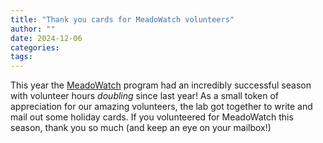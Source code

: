 ```yaml
---
title: "Thank you cards for MeadoWatch volunteers"
author: ""
date: 2024-12-06
categories:
tags: 
---
```

This year the [MeadoWatch](www.meadowatch.org) program had an incredibly successful season with volunteer hours *doubling* since last year! As a small token of appreciation for our amazing volunteers, the lab got together to write and mail out some holiday cards. If you volunteered for MeadoWatch this season, thank you so much (and keep an eye on your mailbox!)  